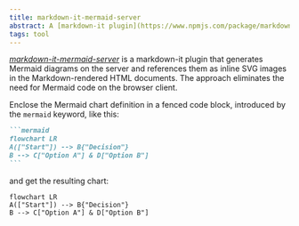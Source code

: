 ```yaml
---
title: markdown-it-mermaid-server
abstract: A [markdown-it plugin](https://www.npmjs.com/package/markdown-it-mermaid-server) to render [Mermaid](https://mermaid.js.org) charts on the server.
tags: tool
---
```

[<cite>markdown-it-mermaid-server</cite>](https://www.npmjs.com/package/markdown-it-mermaid-server) is a markdown-it plugin that generates Mermaid diagrams on the server and references them as inline SVG images in the Markdown-rendered HTML documents. The approach eliminates the need for Mermaid code on the browser client.

Enclose the Mermaid chart definition in a fenced code block, introduced by the `mermaid` keyword, like this:

~~~markdown
```mermaid
flowchart LR
A(["Start"]) --> B{"Decision"}
B --> C["Option A"] & D["Option B"]
```
~~~

and get the resulting chart:

```mermaid
flowchart LR
A(["Start"]) --> B{"Decision"}
B --> C["Option A"] & D["Option B"]
```

